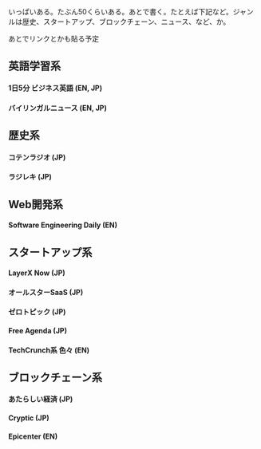いっぱいある。たぶん50くらいある。あとで書く。たとえば下記など。ジャンルは歴史、スタートアップ、ブロックチェーン、ニュース、など、か。

あとでリンクとかも貼る予定

## 英語学習系
#### 1日5分 ビジネス英語 (EN, JP)
#### バイリンガルニュース (EN, JP)

## 歴史系
#### コテンラジオ (JP)
#### ラジレキ (JP)

## Web開発系
#### Software Engineering Daily (EN)

## スタートアップ系
#### LayerX Now (JP)
#### オールスターSaaS (JP)
#### ゼロトピック (JP)
#### Free Agenda (JP)
#### TechCrunch系 色々 (EN)

## ブロックチェーン系
#### あたらしい経済 (JP)
#### Cryptic (JP)
#### Epicenter (EN)
